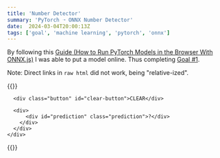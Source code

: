 ```yaml
---
title: 'Number Detector'
summary: 'PyTorch ➝ ONNX Number Detector'
date:  2024-03-04T20:00:13Z
tags: ['goal', 'machine learning', 'pytorch', 'onnx']
---
```

By following this [Guide (How to Run PyTorch Models in the Browser With ONNX.js)](https://www.youtube.com/watch?v=Vs70jsRgO8S) I was able to put a model online. Thus completing [Goal #1](/posts/2024-02-27).

Note: Direct links in `raw html` did not work, being "relative-ized".

{{<rawhtml>}}
  <link rel="stylesheet" href="style.css" />

  <div id="container">
    <div class="card elevation">
      <canvas
        class="canvas elevation"
        id="canvas"
        width="280"
        height="280"
      ></canvas>

      <div class="button" id="clear-button">CLEAR</div>

      <div>
          <div id="prediction" class="prediction">?</div>
        </div>
      </div>
    </div>
  </div>

  <script src="onnx.min.js"></script>
  <script src="script.js"></script>
{{</rawhtml>}}
